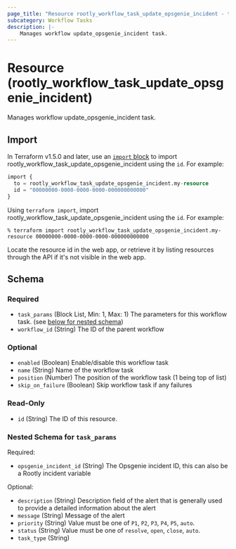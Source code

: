 ```yaml
---
page_title: "Resource rootly_workflow_task_update_opsgenie_incident - terraform-provider-rootly"
subcategory: Workflow Tasks
description: |-
    Manages workflow update_opsgenie_incident task.
---
```


# Resource (rootly_workflow_task_update_opsgenie_incident)

Manages workflow update_opsgenie_incident task.



## Import

In Terraform v1.5.0 and later, use an [`import` block](https://developer.hashicorp.com/terraform/language/import) to import rootly_workflow_task_update_opsgenie_incident using the `id`. For example:

```terraform
import {
  to = rootly_workflow_task_update_opsgenie_incident.my-resource
  id = "00000000-0000-0000-0000-000000000000"
}
```

Using `terraform import`, import rootly_workflow_task_update_opsgenie_incident using the `id`. For example:

```console
% terraform import rootly_workflow_task_update_opsgenie_incident.my-resource 00000000-0000-0000-0000-000000000000
```

Locate the resource id in the web app, or retrieve it by listing resources through the API if it's not visible in the web app.

<!-- schema generated by tfplugindocs -->
## Schema

### Required

- `task_params` (Block List, Min: 1, Max: 1) The parameters for this workflow task. (see [below for nested schema](#nestedblock--task_params))
- `workflow_id` (String) The ID of the parent workflow

### Optional

- `enabled` (Boolean) Enable/disable this workflow task
- `name` (String) Name of the workflow task
- `position` (Number) The position of the workflow task (1 being top of list)
- `skip_on_failure` (Boolean) Skip workflow task if any failures

### Read-Only

- `id` (String) The ID of this resource.

<a id="nestedblock--task_params"></a>
### Nested Schema for `task_params`

Required:

- `opsgenie_incident_id` (String) The Opsgenie incident ID, this can also be a Rootly incident variable

Optional:

- `description` (String) Description field of the alert that is generally used to provide a detailed information about the alert
- `message` (String) Message of the alert
- `priority` (String) Value must be one of `P1`, `P2`, `P3`, `P4`, `P5`, `auto`.
- `status` (String) Value must be one of `resolve`, `open`, `close`, `auto`.
- `task_type` (String)

